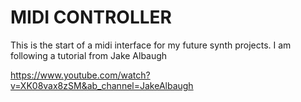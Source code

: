# MIDI CONTROLLER

This is the start of a midi interface for my future synth projects.  I am following a tutorial from Jake Albaugh

https://www.youtube.com/watch?v=XK08vax8zSM&ab_channel=JakeAlbaugh
